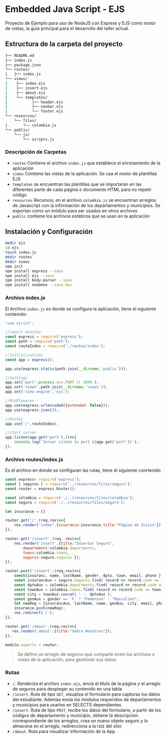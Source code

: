# Embedded Java Script - EJS

Proyecto de Ejemplo para uso de NodeJS con Express y EJS como motor de vistas, la guía principal para el desarrollo del taller actual.

## Estructura de la carpeta del proyecto

```bash
├── README.md
├── index.js
├── package.json
└── routes/
| 	├── index.js
└── views/
|    ├── index.ejs
|    ├── insert.ejs
|    ├── about.ejs
|    └── templates/
|    		├── header.ejs
|    		├── navbar.ejs
|    		└── footer.ejs
└── resources/
    └── files/
|    	└── colombia.js
└── public/
    └── js/
    	└── scripts.js

```
### Descripción de Carpetas
- `routes` Contiene el archivo `index.js` que establece el enrutamiento de la aplicación
- `views` Contiene las vistas de la aplicación. Se usa el motor de plantillas EJS  
- `templates` se encuentran las plantillas que se importarán en las diferentes parte de cada página o documento HTML para no repetir código
- `resources` Recursos, en el archivo `colombia.js` se encuentran arreglos de Javascript con la información de los departamentos y municipios. Se exportan como un módulo para ser usados en otros archivos
- `public` contiene los archivos estáticos que se usan en la aplicación

## Instalación y Configuración

```bash
mkdir ejs
cd ejs
touch index.js
mkdir routes
mkdir views
npm init
npm install express --save
npm install ejs --save
npm install body-parser --save
npm install nodemon --save-dev
```

### Archivo index.js

El Archivo `index.js` es donde se configura la aplicación, tiene el siguiente contenido:

```javascript
'use strict';

//import modules
const express = require('express');
const path = require('path');
const routeIndex = require('./routes/index');

//Initializations
const app = express();

app.use(express.static(path.join(__dirname,'public')));

//Settings
app.set('port',process.env.PORT || 3000 );
app.set('views',path.join(__dirname,'views'));
app.set('view engine','ejs');

//Middlewares
app.use(express.urlencoded({extended: false}));
app.use(express.json());

//Routes
app.use('/',routeIndex);

//start server
app.listen(app.get('port'),()=>{
    console.log(`Server Listen to port ${app.get('port')}`);
});
```
### Archivo routes/index.js

Es el archivo en donde se configuran las rutas, tiene el siguiente conrtenido

```javascript
const express= require('express');
const { seguros } = require('../resources/files/seguro');
const router = express.Router();

const colombia = require('./../resources/files/colombia');
const seguro = require('./../resources/files/seguro');

let insurance = []

router.get('/',(req,res)=>{
    res.render("index",{insurance:insurance,title:"Página de Inicio"});
});

router.get('/insert',(req, res)=>{
    res.render('insert',{title:"Insertar Seguro",
        departments:colombia.departments,
        towns:colombia.towns,
        seguros:seguro.seguros });
});

router.post('/insert',(req,res)=>{
    const{insuranc, name, lastName, gender, dpto, town, email, phone } = req.body;
    const insurancAux = seguro.seguros.find( record => record.code == insuranc ).name; 
    const dptoAux = colombia.departments.find( record => record.code == dpto ).name;
    const townAux = colombia.towns.find( record => record.code == town ).name;
    const city = townAux.concat( '-', dptoAux );
    const genAux = gender == 'F' ? "Femenino" : "Masculino";
    let newReg = {insurancAux, lastName, name, genAux, city, email, phone  };
    insurance.push(newReg);
    res.redirect('/');
});

router.get('/about',(req,res)=>{
   res.render('about',{title:"Sobre Nosotros"});
});

module.exports = router;
```
> Se define un arreglo de seguros que comparte entre los archivos o vistas de la aplicación, para gestionar sus datos.

### Rutas

- `/`. Renderiza el archivo `index.ejs`, envía el título de la página y el arreglo de seguros para desplegar su contenido en una tabla
- `/insert`. Ruta de tipo `GET`, visualiza el formulario  para capturas los datos del estudiante. Además envía los módulos requeridos de departamentos y municipios para usarlos en SELECTS dependientes
- `/insert`. Ruta de tipo `POST`, recibe los datos del formulario, a partir de los códigos de departamento y municipio, obtiene la descripción correspondiente de los arreglos, crea un nuevo objeto seguro y lo almacena en el arreglo, redirecciona a la rzíz del sitio
- `/about`. Ruta para visualizar información de la App
